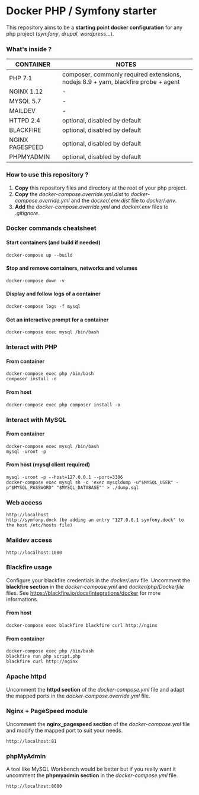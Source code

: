 
Docker PHP / Symfony starter
============================

This repository aims to be a **starting point docker configuration** for any php project (*symfony*, *drupal*, *wordpress*...). 

### What's inside ?

| CONTAINER | NOTES |
|--|--|
| PHP 7.1 | composer, commonly required extensions, nodejs 8.9 + yarn, blackfire probe + agent |
| NGINX 1.12 | - |
| MYSQL 5.7 | - |
| MAILDEV | - |
| HTTPD 2.4 | optional, disabled by default |
| BLACKFIRE | optional, disabled by default |
| NGINX PAGESPEED | optional, disabled by default |
| PHPMYADMIN | optional, disabled by default |

### How to use this repository ?

 1. **Copy** this repository files and directory at the root of your php project.
 2. **Copy** the *docker-compose.override.yml.dist* to *docker-compose.override.yml* and the  *docker/.env.dist* file to *docker/.env*.
 3. **Add** the *docker-compose.override.yml* and *docker/.env* files to *.gitignore*.

### Docker commands cheatsheet
    
#### Start containers (and build if needed)
    docker-compose up --build
    
#### Stop and remove containers, networks and volumes
    docker-compose down -v
    
#### Display and follow logs of a container
    docker-compose logs -f mysql
    
#### Get an interactive prompt for a container
    docker-compose exec mysql /bin/bash

### Interact with PHP

#### From container
    docker-compose exec php /bin/bash
    composer install -o

#### From host
    docker-compose exec php composer install -o

### Interact with MySQL
    
#### From container
    docker-compose exec mysql /bin/bash
    mysql -uroot -p

#### From host (mysql client required)
    mysql -uroot -p --host=127.0.0.1 --port=3306
    docker-compose exec mysql sh -c 'exec mysqldump -u"$MYSQL_USER" -p"$MYSQL_PASSWORD" "$MYSQL_DATABASE"' > ./dump.sql

### Web access

    http://localhost
    http://symfony.dock (by adding an entry "127.0.0.1 symfony.dock" to the host /etc/hosts file)

### Maildev access

    http://localhost:1080

### Blackfire usage

Configure your blackfire credentials in the *docker/.env* file. 
Uncomment the **blackfire section** in the *docker-compose.yml* and *docker/php/Dockerfile* files.
See https://blackfire.io/docs/integrations/docker for more informations.

#### From host
    docker-compose exec blackfire blackfire curl http://nginx
    
#### From container
    docker-compose exec php /bin/bash
    blackfire run php script.php
    blackfire curl http://nginx

### Apache httpd

Uncomment the **httpd section** of the *docker-compose.yml* file and adapt the mapped ports in the *docker-compose.override.yml* file.

### Nginx + PageSpeed module

Uncomment the **nginx_pagespeed section** of the *docker-compose.yml* file and modify the mapped port to suit your needs.

    http://localhost:81

### phpMyAdmin 

A tool like MySQL Workbench would be better but if you really want it uncomment the **phpmyadmin section** in the *docker-compose.yml* file.

    http://localhost:8080
